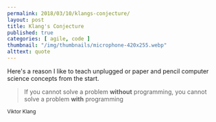 ```yaml
---
permalink: 2018/03/10/klangs-conjecture/
layout: post
title: Klang's Conjecture
published: true
categories: [ agile, code ]
thumbnail: "/img/thumbnails/microphone-420x255.webp"
alttext: quote
---
```


Here's a reason I like to teach unplugged or paper and pencil computer science concepts from the start.

<blockquote>
If you cannot solve a problem <strong>without</strong> programming,
you cannot solve a problem <strong>with</strong> programming</blockquote>
<small>Viktor Klang</small>
